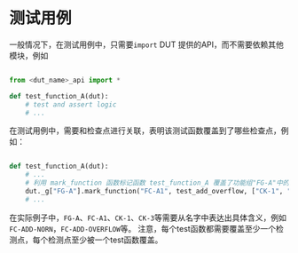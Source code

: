 
# 测试用例

一般情况下，在测试用例中，只需要`import` DUT 提供的API，而不需要依赖其他模块，例如

```python

from <dut_name>_api import *

def test_function_A(dut):
    # test and assert logic
    # ...

```

在测试用例中，需要和检查点进行关联，表明该测试函数覆盖到了哪些检查点，例如：

```python

def test_function_A(dut):
    # ...
    # 利用 mark_function 函数标记函数 test_function_A 覆盖了功能组"FG-A"中的功能点"FC-A1"中的检查点"CK-1"和"CK-3"
    dut._g["FG-A"].mark_function("FC-A1", test_add_overflow, ["CK-1", "CK-3"])
    # ...
```

在实际例子中，`FG-A`、`FC-A1`、`CK-1`、`CK-3`等需要从名字中表达出具体含义，例如 `FC-ADD-NORN`，`FC-ADD-OVERFLOW`等。
注意，每个test函数都需要覆盖至少一个检测点，每个检测点至少被一个test函数覆盖。
